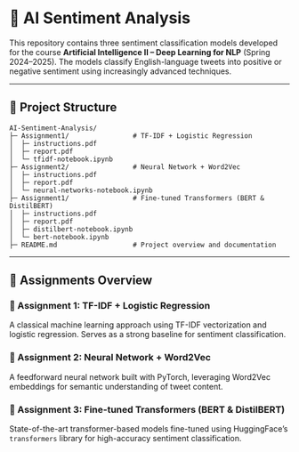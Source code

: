 # 🧠 AI Sentiment Analysis

This repository contains three sentiment classification models developed for the course **Artificial Intelligence II – Deep Learning for NLP** (Spring 2024–2025). The models classify English-language tweets into positive or negative sentiment using increasingly advanced techniques.

---

## 📂 Project Structure

```
AI-Sentiment-Analysis/
├─ Assignment1/                # TF-IDF + Logistic Regression
│  ├─ instructions.pdf    
│  ├─ report.pdf
│  └─ tfidf-notebook.ipynb
├─ Assignment2/                # Neural Network + Word2Vec
│  ├─ instructions.pdf    
│  ├─ report.pdf
│  └─ neural-networks-notebook.ipynb
├─ Assignment1/                # Fine-tuned Transformers (BERT & DistilBERT)
│  ├─ instructions.pdf    
│  ├─ report.pdf
│  ├─ distilbert-notebook.ipynb
│  └─ bert-notebook.ipynb
├─ README.md                   # Project overview and documentation
```

---

## 📝 Assignments Overview

### 🔹 Assignment 1: TF-IDF + Logistic Regression
A classical machine learning approach using TF-IDF vectorization and logistic regression. Serves as a strong baseline for sentiment classification.

### 🔹 Assignment 2: Neural Network + Word2Vec
A feedforward neural network built with PyTorch, leveraging Word2Vec embeddings for semantic understanding of tweet content.

### 🔹 Assignment 3: Fine-tuned Transformers (BERT & DistilBERT)
State-of-the-art transformer-based models fine-tuned using HuggingFace’s `transformers` library for high-accuracy sentiment classification.
